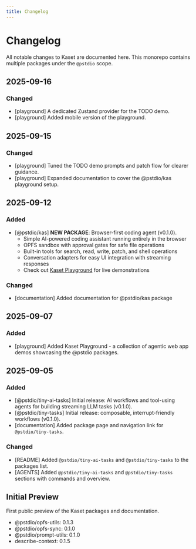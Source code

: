 ```yaml
---
title: Changelog
---
```


# Changelog

All notable changes to Kaset are documented here. This monorepo contains multiple packages under the `@pstdio` scope.

## 2025-09-16

### Changed

- [playground] A dedicated Zustand provider for the TODO demo.
- [playground] Added mobile version of the playground.

## 2025-09-15

### Changed

- [playground] Tuned the TODO demo prompts and patch flow for clearer guidance.
- [playground] Expanded documentation to cover the @pstdio/kas playground setup.

## 2025-09-12

### Added

- [@pstdio/kas] **NEW PACKAGE**: Browser-first coding agent (v0.1.0).
  - Simple AI-powered coding assistant running entirely in the browser
  - OPFS sandbox with approval gates for safe file operations
  - Built-in tools for search, read, write, patch, and shell operations
  - Conversation adapters for easy UI integration with streaming responses
  - Check out [Kaset Playground](https://kaset.dev) for live demonstrations

### Changed

- [documentation] Added documentation for @pstdio/kas package

## 2025-09-07

### Added

- [playground] Added Kaset Playground - a collection of agentic web app demos showcasing the @pstdio packages.

## 2025-09-05

### Added

- [@pstdio/tiny-ai-tasks] Initial release: AI workflows and tool-using agents for building streaming LLM tasks (v0.1.0).
- [@pstdio/tiny-tasks] Initial release: composable, interrupt-friendly workflows (v0.1.0).
- [documentation] Added package page and navigation link for `@pstdio/tiny-tasks`.

### Changed

- [README] Added `@pstdio/tiny-ai-tasks` and `@pstdio/tiny-tasks` to the packages list.
- [AGENTS] Added `@pstdio/tiny-ai-tasks` and `@pstdio/tiny-tasks` sections with commands and overview.

## Initial Preview

First public preview of the Kaset packages and documentation.

- @pstdio/opfs-utils: 0.1.3
- @pstdio/opfs-sync: 0.1.0
- @pstdio/prompt-utils: 0.1.0
- describe-context: 0.1.5
